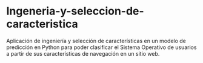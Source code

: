 # Ingeneria-y-seleccion-de-caracteristica
Aplicación de ingeniería y selección de características en un modelo de predicción en Python para poder clasificar el Sistema Operativo de usuarios a partir de sus características de navegación en un sitio web.
